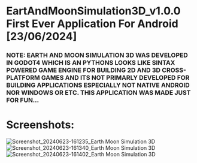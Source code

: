 # EartAndMoonSimulation3D_v1.0.0 First Ever Application For Android [23/06/2024]

### NOTE: EARTH AND MOON SIMULATION 3D WAS DEVELOPED IN GODOT4 WHICH IS AN PYTHONS LOOKS LIKE SINTAX POWERED GAME ENGINE FOR BUILDING 2D AND 3D CROSS-PLATFORM GAMES AND ITS NOT PRIMARLY DEVELOPED FOR BUILDING APPLICATIONS ESPECIALLY NOT NATIVE ANDROID NOR WINDOWS OR ETC. THIS APPLICATION WAS MADE JUST FOR FUN... 

# Screenshots:
![Screenshot_20240623-161235_Earth   Moon Simulation 3D](https://github.com/dusanrsc/EartAndMoonSimulation3D_v1.0.0/assets/149257819/5fb51db9-f89c-4c7c-8a6c-24a9b22d44e4)
![Screenshot_20240623-161340_Earth   Moon Simulation 3D](https://github.com/dusanrsc/EartAndMoonSimulation3D_v1.0.0/assets/149257819/449dab4a-1084-486a-86f5-1d269b60af78)
![Screenshot_20240623-161402_Earth   Moon Simulation 3D](https://github.com/dusanrsc/EartAndMoonSimulation3D_v1.0.0/assets/149257819/b654fb9d-307c-440f-8fad-df05bef89580)
